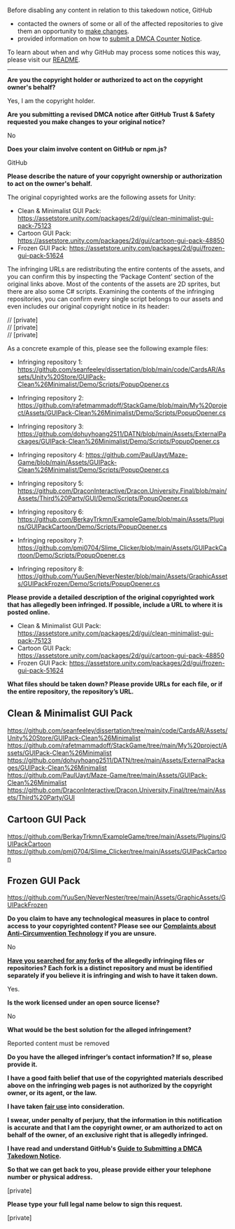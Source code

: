 Before disabling any content in relation to this takedown notice, GitHub
- contacted the owners of some or all of the affected repositories to give them an opportunity to [make changes](https://docs.github.com/en/github/site-policy/dmca-takedown-policy#a-how-does-this-actually-work).
- provided information on how to [submit a DMCA Counter Notice](https://docs.github.com/en/articles/guide-to-submitting-a-dmca-counter-notice).

To learn about when and why GitHub may process some notices this way, please visit our [README](https://github.com/github/dmca/blob/master/README.md#anatomy-of-a-takedown-notice).

---

**Are you the copyright holder or authorized to act on the copyright owner's behalf?**  
  
Yes, I am the copyright holder.  
  
**Are you submitting a revised DMCA notice after GitHub Trust & Safety requested you make changes to your original notice?**  
  
No  
  
**Does your claim involve content on GitHub or npm.js?**  
  
GitHub  
  
**Please describe the nature of your copyright ownership or authorization to act on the owner's behalf.**  
  
The original copyrighted works are the following assets for Unity:  
  
- Clean & Minimalist GUI Pack: https://assetstore.unity.com/packages/2d/gui/clean-minimalist-gui-pack-75123  
- Cartoon GUI Pack: https://assetstore.unity.com/packages/2d/gui/cartoon-gui-pack-48850  
- Frozen GUI Pack: https://assetstore.unity.com/packages/2d/gui/frozen-gui-pack-51624  
  
The infringing URLs are redistributing the entire contents of the assets, and you can confirm this by inspecting the ‘Package Content’ section of the original links above. Most of the contents of the assets are 2D sprites, but there are also some C# scripts. Examining the contents of the infringing repositories, you can confirm every single script belongs to our assets and even includes our original copyright notice in its header:  
  
// [private]   
// [private]   
// [private]   
  
As a concrete example of this, please see the following example files:  
  
- Infringing repository 1: https://github.com/seanfeeley/dissertation/blob/main/code/CardsAR/Assets/Unity%20Store/GUIPack-Clean%26Minimalist/Demo/Scripts/PopupOpener.cs  
  
- Infringing repository 2: https://github.com/rafetmammadoff/StackGame/blob/main/My%20project/Assets/GUIPack-Clean%26Minimalist/Demo/Scripts/PopupOpener.cs  
  
- Infringing repository 3: https://github.com/dohuyhoang2511/DATN/blob/main/Assets/ExternalPackages/GUIPack-Clean%26Minimalist/Demo/Scripts/PopupOpener.cs  
  
- Infringing repository 4: https://github.com/PaulUayt/Maze-Game/blob/main/Assets/GUIPack-Clean%26Minimalist/Demo/Scripts/PopupOpener.cs  
  
- Infringing repository 5: https://github.com/DraconInteractive/Dracon.University.Final/blob/main/Assets/Third%20Party/GUI/Demo/Scripts/PopupOpener.cs  
  
- Infringing repository 6: https://github.com/BerkayTrkmn/ExampleGame/blob/main/Assets/Plugins/GUIPackCartoon/Demo/Scripts/PopupOpener.cs  
  
- Infringing repository 7: https://github.com/pmj0704/Slime_Clicker/blob/main/Assets/GUIPackCartoon/Demo/Scripts/PopupOpener.cs  
  
- Infringing repository 8: https://github.com/YuuSen/NeverNester/blob/main/Assets/GraphicAssets/GUIPackFrozen/Demo/Scripts/PopupOpener.cs  
  
**Please provide a detailed description of the original copyrighted work that has allegedly been infringed. If possible, include a URL to where it is posted online.**  
  
- Clean & Minimalist GUI Pack: https://assetstore.unity.com/packages/2d/gui/clean-minimalist-gui-pack-75123  
- Cartoon GUI Pack: https://assetstore.unity.com/packages/2d/gui/cartoon-gui-pack-48850  
- Frozen GUI Pack: https://assetstore.unity.com/packages/2d/gui/frozen-gui-pack-51624  
  
**What files should be taken down? Please provide URLs for each file, or if the entire repository, the repository’s URL.**  
  
Clean & Minimalist GUI Pack  
----------------------------  
https://github.com/seanfeeley/dissertation/tree/main/code/CardsAR/Assets/Unity%20Store/GUIPack-Clean%26Minimalist  
https://github.com/rafetmammadoff/StackGame/tree/main/My%20project/Assets/GUIPack-Clean%26Minimalist  
https://github.com/dohuyhoang2511/DATN/tree/main/Assets/ExternalPackages/GUIPack-Clean%26Minimalist  
https://github.com/PaulUayt/Maze-Game/tree/main/Assets/GUIPack-Clean%26Minimalist  
https://github.com/DraconInteractive/Dracon.University.Final/tree/main/Assets/Third%20Party/GUI  
  
Cartoon GUI Pack  
------------------  
https://github.com/BerkayTrkmn/ExampleGame/tree/main/Assets/Plugins/GUIPackCartoon  
https://github.com/pmj0704/Slime_Clicker/tree/main/Assets/GUIPackCartoon  
  
Frozen GUI Pack  
-----------------  
https://github.com/YuuSen/NeverNester/tree/main/Assets/GraphicAssets/GUIPackFrozen  
  
**Do you claim to have any technological measures in place to control access to your copyrighted content? Please see our <a href="https://docs.github.com/articles/guide-to-submitting-a-dmca-takedown-notice#complaints-about-anti-circumvention-technology">Complaints about Anti-Circumvention Technology</a> if you are unsure.**  
  
No  
  
**<a href="https://docs.github.com/articles/dmca-takedown-policy#b-what-about-forks-or-whats-a-fork">Have you searched for any forks</a> of the allegedly infringing files or repositories? Each fork is a distinct repository and must be identified separately if you believe it is infringing and wish to have it taken down.**  
  
Yes.  
  
**Is the work licensed under an open source license?**  
  
No  
  
**What would be the best solution for the alleged infringement?**  
  
Reported content must be removed  
  
**Do you have the alleged infringer’s contact information? If so, please provide it.**  
  
**I have a good faith belief that use of the copyrighted materials described above on the infringing web pages is not authorized by the copyright owner, or its agent, or the law.**  
  
**I have taken <a href="https://www.lumendatabase.org/topics/22">fair use</a> into consideration.**  
  
**I swear, under penalty of perjury, that the information in this notification is accurate and that I am the copyright owner, or am authorized to act on behalf of the owner, of an exclusive right that is allegedly infringed.**  
  
**I have read and understand GitHub's <a href="https://docs.github.com/articles/guide-to-submitting-a-dmca-takedown-notice/">Guide to Submitting a DMCA Takedown Notice</a>.**  
  
**So that we can get back to you, please provide either your telephone number or physical address.**  
  
[private]
  
**Please type your full legal name below to sign this request.**  
  
[private]
